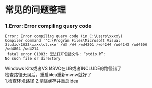 # 常见的问题整理


### 1.Error: Error compiling query code

```
Error: Error compiling query code (in C:\Users\xxxx\) 
Compiler command ''C:\Program Files\Microsoft Visual Studio\2022\xxxx\cl.exe' /WX /W4 /wd4201 /wd4244 /wd4245 /wd4800 /wd4804 /wd4214
 fatal error C1083: 无法打开包括文件: “stdio.h”: 
No such file or directory
```

Windows Kits或者VS MSVC在LIB或者INCLUDE的路径错了
<br>检查路径无误后，重启idea重新mvnw就好了
<br> 1.检查环境路径  2.清除缓存并重启idea

